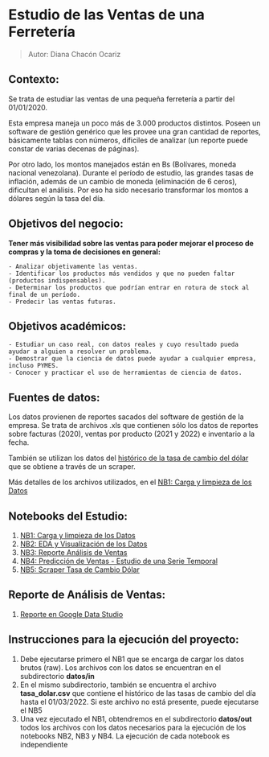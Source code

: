 # Estudio de las Ventas de una Ferretería

>Autor: Diana Chacón Ocariz

## Contexto:

Se trata de estudiar las ventas de una pequeña ferretería a partir del 01/01/2020.

Esta empresa maneja un poco más de 3.000 productos distintos. Poseen un software de gestión genérico que les provee una gran cantidad de reportes, básicamente tablas con números, díficiles de analizar (un reporte puede constar de varias decenas de páginas).

Por otro lado, los montos manejados están en Bs (Bolívares, moneda nacional venezolana). Durante el período de estudio, las grandes tasas de inflación, además de un cambio de moneda (eliminación de 6 ceros), dificultan el análisis. Por eso ha sido necesario transformar los montos a dólares según la tasa del día.


## Objetivos del negocio:

**Tener más visibilidad sobre las ventas para poder mejorar el proceso de compras y la toma de decisiones en general:** 

    - Analizar objetivamente las ventas.
    - Identificar los productos más vendidos y que no pueden faltar (productos indispensables).
    - Determinar los productos que podrían entrar en rotura de stock al final de un período.
    - Predecir las ventas futuras.
    

## Objetivos académicos:

    - Estudiar un caso real, con datos reales y cuyo resultado pueda ayudar a alguien a resolver un problema. 
    - Demostrar que la ciencia de datos puede ayudar a cualquier empresa, incluso PYMES.
    - Conocer y practicar el uso de herramientas de ciencia de datos.
    
    
## Fuentes de datos:

Los datos provienen de reportes sacados del software de gestión de la empresa. Se trata de archivos .xls que contienen sólo los datos de reportes sobre facturas (2020), ventas por producto (2021 y 2022) e inventario a la fecha.

También se utilizan los datos del [histórico de la tasa de cambio del dólar](https://monitordolarvenezuela.com/historial#2a) que se obtiene a través de un scraper.

Más detalles de los archivos utilizados, en el [NB1: Carga y limpieza de los Datos](https://github.com/dchaconoca/proyecto-ventas/blob/master/NB1_analisis_ventas_load.ipynb)


## Notebooks del Estudio:

1. [NB1: Carga y limpieza de los Datos](https://github.com/dchaconoca/proyecto-ventas/blob/master/NB1_analisis_ventas_load.ipynb)
1. [NB2: EDA y Visualización de los Datos](https://github.com/dchaconoca/proyecto-ventas/blob/master/NB2_analisis_ventas_eda.ipynb)
1. [NB3: Reporte Análisis de Ventas](https://github.com/dchaconoca/proyecto-ventas/blob/master/NB3_analisis_ventas_reporte.ipynb)
1. [NB4: Predicción de Ventas - Estudio de una Serie Temporal](https://github.com/dchaconoca/proyecto-ventas/blob/master/NB4_prediccion_ventas.ipynb)
1. [NB5: Scraper Tasa de Cambio Dólar](https://github.com/dchaconoca/proyecto-ventas/blob/master/NB5_scraper_tasa_dolar.ipynb)


## Reporte de Análisis de Ventas:

1. [Reporte en Google Data Studio]()

## Instrucciones para la ejecución del proyecto:

1. Debe ejecutarse primero el NB1 que se encarga de cargar los datos brutos (raw). Los archivos con los datos se encuentran en el subdirectorio **datos/in**
2. En el mismo subdirectorio, también se encuentra el archivo **tasa_dolar.csv** que contiene el histórico de las tasas de cambio del día hasta el 01/03/2022. Si este archivo no está presente, puede ejecutarse el NB5
3. Una vez ejecutado el NB1, obtendremos en el subdirectorio **datos/out** todos los archivos con los datos necesarios para la ejecución de los notebooks NB2, NB3 y NB4. La ejecución de cada notebook es independiente
    
